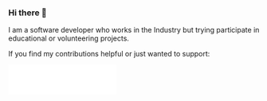 ### Hi there 👋

I am a software developer who works in the Industry but trying participate in educational or volunteering projects.

If you find my contributions helpful or just wanted to support:

<a href="https://yoomoney.ru/to/4100118198254684" target="_blank"><img src="./images/iomoney.svg" alt="Donate via YooMoney" style="height: 60px !important;width: 217px !important;" ></a>
<!--<a href="https://www.buymeacoffee.com/dkurt" target="_blank"><img src="https://cdn.buymeacoffee.com/buttons/v2/default-yellow.png" alt="Buy Me A Coffee" style="height: 60px !important;width: 217px !important;" ></a>-->
